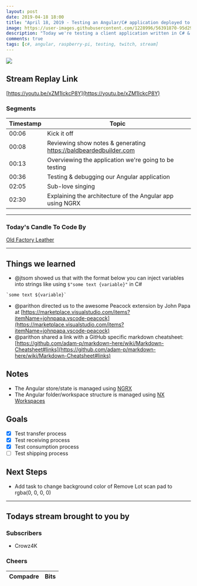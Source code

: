 ```yaml
---
layout: post
date: 2019-04-18 18:00
title: "April 18, 2019 - Testing an Angular/C# application deployed to a Raspberry Pi."
image: https://user-images.githubusercontent.com/1228996/56391870-95d29b00-61f5-11e9-9e02-157507f0681e.png
description: "Today we're testing a client application written in C# & Angular.  The application is normally deployed to a Raspberry Pi, but we'll be testing it in the Visual Studio 2019 debugger."
comments: true
tags: [c#, angular, raspberry-pi, testing, twitch, stream]
---
```


<img src="{{page.image}}"/>

## Stream Replay Link

[https://youtu.be/xZM1IckcP8Y](https://youtu.be/xZM1IckcP8Y)

<!--more-->

### Segments

Timestamp | Topic
--- | ---
00:06 | Kick it off
00:08 | Reviewing show notes & generating https://baldbeardedbuilder.com
00:13 | Overviewing the application we're going to be testing
00:36 | Testing & debugging our Angular application 
02:05 | Sub-love singing
02:30 | Explaining the architecture of the Angular app using NGRX

---

### Today's Candle To Code By

[Old Factory Leather](https://amzn.to/2IHHPNJ)

---

## Things we learned

- @jtsom showed us that with the format below you can inject variables into strings like using `$"some text {variable}"` in C# 
```JS
`some text ${variable}`
```
- @parithon directed us to the awesome Peacock extension by John Papa at [https://marketplace.visualstudio.com/items?itemName=johnpapa.vscode-peacock](https://marketplace.visualstudio.com/items?itemName=johnpapa.vscode-peacock)
- @parithon shared a link with a GitHub specific markdown cheatsheet: 
[https://github.com/adam-p/markdown-here/wiki/Markdown-Cheatsheet#links](https://github.com/adam-p/markdown-here/wiki/Markdown-Cheatsheet#links)

## Notes

- The Angular store/state is managed using [NGRX](https://ngrx.io/)
- The Angular folder/workspace structure is managed using [NX Workspaces](https://nx.dev/)

## Goals

- [x] Test transfer process
- [x] Test receiving process
- [x] Test consumption process
- [ ] Test shipping process

## Next Steps

- Add task to change background color of Remove Lot scan pad to rgba(0, 0, 0, 0)

---

## Todays stream brought to you by

### Subscribers

- Crowz4K

### Cheers

Compadre | Bits
--- | ---

